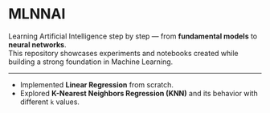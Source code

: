 # MLNNAI

Learning Artificial Intelligence step by step — from **fundamental models** to **neural networks**.  
This repository showcases experiments and notebooks created while building a strong foundation in Machine Learning. 

---
- Implemented **Linear Regression** from scratch.  
- Explored **K-Nearest Neighbors Regression (KNN)** and its behavior with different `k` values.  
